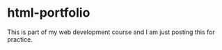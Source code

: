 # html-portfolio
This is part of my web development course and I am just posting this for practice.
